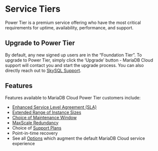 # Service Tiers

Power Tier is a premium service offering who have the most critical requirements for uptime, availability, performance, and support.

## **Upgrade to Power Tier**

By default, any new signed up users are in the “Foundation Tier”. To upgrade to Power Tier, simply click the ‘Upgrade’ button - MariaDB Cloud support will contact you and start the upgrade process. You can also directly reach out to [SkySQL Support](broken-reference).

## **Features**

Features available to MariaDB Cloud Power Tier customers include:

* [Enhanced Service Level Agreement (SLA)](https://skysql.com/sla/)
* [Extended Range of Instance Sizes](<../Reference Guide/Instance Size Choices.md>)
* [Choice of Maintenance Window](broken-reference)
* [MaxScale Redundancy](broken-reference)
* Choice of [Support Plans](https://skysql.com/support-policy/)
* Point-in-time recovery
* See all [Options](https://skysql.com/support-policy/) which augment the default MariaDB Cloud service experience
